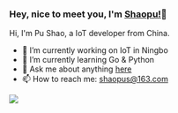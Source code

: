 ### Hey, nice to meet you, I'm [Shaopu!](https://shaopus.github.io)👋

<!--
**Shaopus/Shaopus** is a ✨ _special_ ✨ repository because its `README.md` (this file) appears on your GitHub profile.

Here are some ideas to get you started:

- 🔭 I’m currently working on ...
- 🌱 I’m currently learning ...
- 👯 I’m looking to collaborate on ...
- 🤔 I’m looking for help with ...
- 💬 Ask me about ...
- 📫 How to reach me: ...
- 😄 Pronouns: ...
- ⚡ Fun fact: ...
-->
Hi, I'm Pu Shao, a IoT developer from China.

- 🔭 I’m currently working on IoT in Ningbo
- 🌱 I’m currently learning Go & Python
- 💬 Ask me about anything [here](https://github.com/shaopus/shaopus/issues)
- 📫 How to reach me: shaopus@163.com

[![](https://fx.service.tcloudbase.com/api?username=shaopus&show_icons=true&title_color=fff&icon_color=79ff97&text_color=9f9f9f&bg_color=151515)](https://fx.service.tcloudbase.com/api?username=shaopus&show_icons=true&title_color=fff&icon_color=79ff97&text_color=9f9f9f&bg_color=151515)
